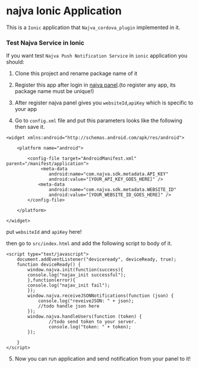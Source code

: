 # najva Ionic Application
This is a `Ionic` application that `Najva_cordova_plugin` implemented in it.

### Test Najva Service in Ionic
If you want test `Najva Push Notification Service` in `ionic` application you should:

1.  Clone this project and rename package name of it 

2.  Register this app after login in [najva panel](https://app.najva.com/accounts/login/?next=/).(to register any app, its package name must be unique!)


3.  After register najva panel gives you `websiteId`,`apiKey` which is specific to your app

4.  Go to `config.xml` file and put this parameters looks like the following then save it.
```
<widget xmlns:android="http://schemas.android.com/apk/res/android">

    <platform name="android">

        <config-file target="AndroidManifest.xml" parent="/manifest/application">
             <meta-data
                android:name="com.najva.sdk.metadata.API_KEY"
                android:value="[YOUR_API_KEY_GOES_HERE]" />
            <meta-data
                android:name="com.najva.sdk.metadata.WEBSITE_ID"
                android:value="[YOUR_WEBSITE_ID_GOES_HERE]" />
        </config-file>

    </platform>

</widget>
```
put `websiteId` and `apiKey` here!

then go to `src/index.html` and add the following script to body of it.
```
<script type="text/javascript">
    document.addEventListener("deviceready", deviceReady, true);
    function deviceReady() {
        window.najva.init(function(success){
        console.log("najav_init successful");
        },function(error){
        console.log("najav_init fail");
        });
        window.najva.receiveJSONNotifications(function (json) {
            console.log("reveiveJSON: " + json);
            //todo handle json here
        });
        window.najva.handleUsers(function (token) {
                //todo send token to your server.
                console.log("token: " + token);
        });

    }
</script>
```

5.  Now you can run application and send notification from your panel to it!



